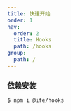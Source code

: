 ```yaml
---
title: 快速开始
order: 1
nav:
  order: 2
  title: Hooks
  path: /hooks
group:
  path: /
---
```


### 依赖安装

```bash
$ npm i @ife/hooks
```
